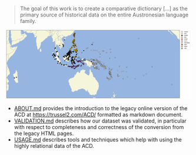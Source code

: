 
> The goal of this work is to create a comparative dictionary […] as the primary source of historical data on the entire Austronesian language family.

![](etc/map.png)

- [ABOUT.md](ABOUT.md) provides the introduction to the legacy online version of the ACD at 
  https://trussel2.com/ACD/ formatted as markdown document.
- [VALIDATION.md](VALIDATION.md) describes how our dataset was validated, in particular with respect
  to completeness and correctness of the conversion from the legacy HTML pages.
- [USAGE.md](USAGE.md) describes tools and techniques which help with using the highly relational
  data of the ACD.
